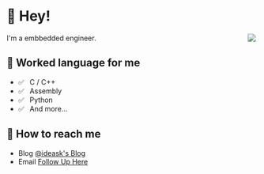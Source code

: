 # 👋 Hey!

<img align="right" src="https://github-readme-stats.vercel.app/api?username=ideask&show_icons=true&title_color=2742ED&icon_color=33E1BD&text_color=403339&bg_color=ffffff&hide_title=false" />

I'm a embbedded engineer.

## 💬 Worked language for me

- ✅ ⁠ ⁢⁣⁡⁠ ⁢⁣⁡C / C++ 
- ✅ ⁠ ⁢⁣⁡⁠ ⁢⁣⁡Assembly
- ✅ ⁠ ⁢⁣⁡⁠ ⁢⁣⁡Python
- ✅ ⁠ ⁢⁣⁡⁠ ⁢⁣⁡And more...

## 📮 How to reach me

- Blog [@ideask's Blog](https://ideask.github.io)
- Email [Follow Up Here](mailto:ideask@outlook.com)


